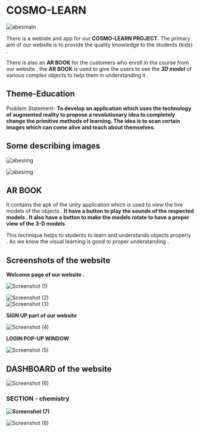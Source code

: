 # COSMO-LEARN

![abesmain](https://user-images.githubusercontent.com/47947329/66733950-2214f200-ee16-11e9-9d15-883bd64067ee.png)

There is a webiste and app for our <b>COSMO-LEARN PROJECT</b>. The primary aim of our website is to provide the quality knowledge to the students (kids) . 

There is also an <b>AR BOOK</b> for the customers who enroll in the course from our website .
the <b>AR BOOK</b> is used to give the users to see the <b><i>3D model</i></b> of various complex objects to help them in understanding it .

## Theme-Education

Problem Statement- <b>To develop an application which uses the technology of augmented reality to propose a revolutionary idea to completely change the primitive methods of learning. The idea is to scan certain images which can come alive and teach about themselves.</b> 



## Some describing images

![abesimg](https://user-images.githubusercontent.com/47947329/66733763-694eb300-ee15-11e9-9c84-b7610fd3461e.jpg)
  
![abesimg](https://user-images.githubusercontent.com/47947329/66734387-c2b7e180-ee17-11e9-8b38-ce70460c3c12.png)


## AR BOOK

It contains the apk of the unity application which is used to view the live models of the objects . 
<b>It have a button to play the  sounds of the respected models . </b>
<b>It also have a button to make the models rotate to have a proper view of the 3-D models</b>

This technique helps to students to learn and understands objects properly  . 
As we know the visual learning is good to proper understanding .

## Screenshots of the website 

<b>Welcome page of our website .</b>

![Screenshot (1)](https://user-images.githubusercontent.com/47947329/66801738-fc97ef00-eece-11e9-8506-b3edb002034c.png)

![Screenshot (2)](https://user-images.githubusercontent.com/47947329/66801804-408af400-eecf-11e9-8381-ff848799a7e6.png)
<br>
![Screenshot (3)](https://user-images.githubusercontent.com/47947329/66801805-41238a80-eecf-11e9-9515-51802bc2a8f3.png)


<b>SIGN UP part of our website</b>

![Screenshot (4)](https://user-images.githubusercontent.com/47947329/66801912-9790c900-eecf-11e9-8b1b-bacefcc7ad6a.png)

<b>LOGIN POP-UP WINDOW</b>

![Screenshot (5)](https://user-images.githubusercontent.com/47947329/66801951-b68f5b00-eecf-11e9-9b80-f26787cd3c97.png)

## DASHBOARD of the website

![Screenshot (6)](https://user-images.githubusercontent.com/47947329/66802012-f6eed900-eecf-11e9-8b68-c360331bd027.png)

### SECTION - chemistry
<b>![Screenshot (7)](https://user-images.githubusercontent.com/47947329/66802440-4550a780-eed1-11e9-8e19-0246e9dc9068.png)</b>

![Screenshot (8)](https://user-images.githubusercontent.com/47947329/66802441-4550a780-eed1-11e9-980a-b147ba54e8a0.png)





